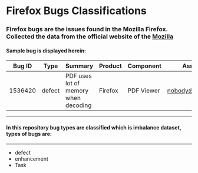 # Firefox Bugs Classifications

### Firefox bugs are the issues found in the Mozilla Firefox. Collected the data from the official website of the [Mozilla](https://bugzilla.mozilla.org/describecomponents.cgi)
#### Sample bug is displayed herein:

|Bug ID |	Type	| Summary	| Product	| Component |	Assignee |Status	| Resolution	| Updated
| --- |---| --- | --- | --- | --- | --- | --- | --- |
| 1536420	 | defect |	PDF uses lot of memory when decoding	| Firefox |	PDF Viewer	| nobody@mozilla.org	| UNCONFIRMED	| --- |	4/15/2022 21:22 |

---
#### In this repository bug types are classified which is imbalance dataset, types of bugs are: 
---
- defect
- enhancement
- Task

